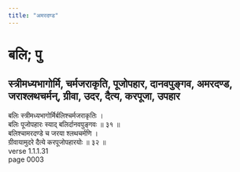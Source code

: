 ```yaml
---
title: "अमरदण्ड"
---
```


# बलि; पु
## स्त्रीमध्यभागोर्मि, चर्मजराकृति, पूजोपहार, दानवपुङ्गव, अमरदण्ड, जराश्लथचर्मन्, ग्रीवा, उदर, दैत्य, करपूजा, उपहार
बलिः स्त्रीमध्यभागोर्मिर्बलिश्चर्मजराकृतिः ।<br />बलिः पूजोपहारः स्याद् बलिर्दानवपुङ्गवः ॥ ३१ ॥<br />बलिश्चामरदण्डे च जरया श्लथचर्मणि ।<br />ग्रीवायामुदरे दैत्ये करपूजोपहारयोः ॥ ३२ ॥<br />verse 1.1.1.31<br />page 0003

